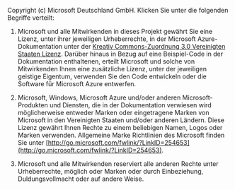 Copyright (c) Microsoft Deutschland GmbH.  Klicken Sie unter die folgenden Begriffe verteilt:
 
1. Microsoft und alle Mitwirkenden in dieses Projekt gewährt Sie eine Lizenz, unter ihrer jeweiligen Urheberrechte, in der Microsoft Azure-Dokumentation unter der [Kreativ Commons-Zuordnung 3.0 Vereinigten Staaten Lizenz](http://creativecommons.org/licenses/by/3.0/us/legalcode).  Darüber hinaus in Bezug auf eine Beispiel-Code in der Dokumentation enthaltenen, erteilt Microsoft und solche von Mitwirkenden Ihnen eine zusätzliche Lizenz, unter der jeweiligen geistige Eigentum, verwenden Sie den Code entwickeln oder die Software für Microsoft Azure entwerfen.
 
2.  Microsoft, Windows, Microsoft Azure und/oder anderen Microsoft-Produkten und Diensten, die in der Dokumentation verwiesen wird möglicherweise entweder Marken oder eingetragene Marken von Microsoft in den Vereinigten Staaten und/oder anderen Ländern. Diese Lizenz gewährt Ihnen Rechte zu einem beliebigen Namen, Logos oder Marken verwenden. Allgemeine Marke Richtlinien des Microsoft finden Sie unter [http://go.microsoft.com/fwlink/?LinkID=254653](http://go.microsoft.com/fwlink/?LinkID=254653).
 
3.  Microsoft und alle Mitwirkenden reserviert alle anderen Rechte unter Urheberrechte, möglich oder Marken oder durch Einbeziehung, Duldungsvollmacht oder auf andere Weise.